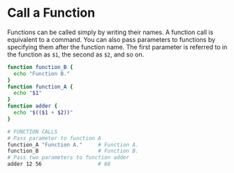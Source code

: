 # Call a Function

Functions can be called simply by writing their names. A function call is equivalent to a command. You can also pass parameters to functions by specifying them after the function name. The first parameter is referred to in the function as `$1`, the second as `$2`, and so on.

```bash
function function_B {
  echo "Function B."
}
function function_A {
  echo "$1"
}
function adder {
  echo "$(($1 + $2))"
}

# FUNCTION CALLS
# Pass parameter to function A
function_A "Function A."     # Function A.
function_B                   # Function B.
# Pass two parameters to function adder
adder 12 56                  # 68
```
